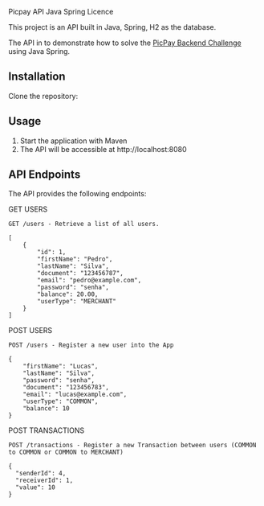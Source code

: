 Picpay API
Java Spring Licence

This project is an API built in Java, Spring, H2 as the database.

The API in to demonstrate how to solve the [PicPay Backend Challenge](https://github.com/PicPay/picpay-desafio-backend) using Java Spring.

Installation
---
Clone the repository:

Usage
---
1. Start the application with Maven
2. The API will be accessible at http://localhost:8080
   
API Endpoints
---
The API provides the following endpoints:

GET USERS
```
GET /users - Retrieve a list of all users.
```
```
[
    {
        "id": 1,
        "firstName": "Pedro",
        "lastName": "Silva",
        "document": "123456787",
        "email": "pedro@example.com",
        "password": "senha",
        "balance": 20.00,
        "userType": "MERCHANT"
    }
]
```
POST USERS
```
POST /users - Register a new user into the App
```
```
{
    "firstName": "Lucas",
    "lastName": "Silva",
    "password": "senha",
    "document": "123456783",
    "email": "lucas@example.com",
    "userType": "COMMON",
    "balance": 10
}
```
POST TRANSACTIONS
```
POST /transactions - Register a new Transaction between users (COMMON to COMMON or COMMON to MERCHANT)
```
```
{
  "senderId": 4,
  "receiverId": 1,
  "value": 10
}
```

